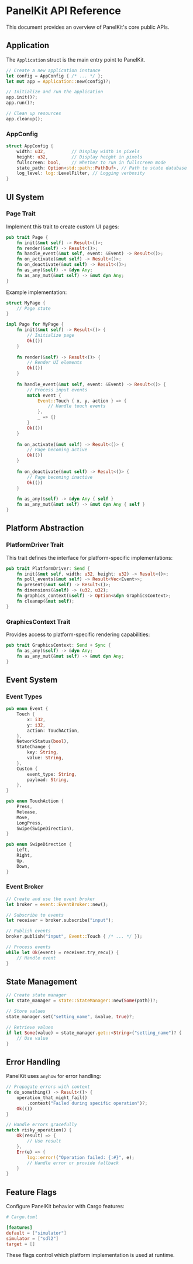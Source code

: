 # PanelKit API Reference

This document provides an overview of PanelKit's core public APIs.

## Application

The `Application` struct is the main entry point to PanelKit.

```rust
// Create a new application instance
let config = AppConfig { /* ... */ };
let mut app = Application::new(config)?;

// Initialize and run the application
app.init()?;
app.run()?;

// Clean up resources
app.cleanup();
```

### AppConfig

```rust
struct AppConfig {
    width: u32,          // Display width in pixels
    height: u32,         // Display height in pixels
    fullscreen: bool,    // Whether to run in fullscreen mode
    state_path: Option<std::path::PathBuf>, // Path to state database
    log_level: log::LevelFilter, // Logging verbosity
}
```

## UI System

### Page Trait

Implement this trait to create custom UI pages:

```rust
pub trait Page {
    fn init(&mut self) -> Result<()>;
    fn render(&self) -> Result<()>;
    fn handle_event(&mut self, event: &Event) -> Result<()>;
    fn on_activate(&mut self) -> Result<()>;
    fn on_deactivate(&mut self) -> Result<()>;
    fn as_any(&self) -> &dyn Any;
    fn as_any_mut(&mut self) -> &mut dyn Any;
}
```

Example implementation:

```rust
struct MyPage {
    // Page state
}

impl Page for MyPage {
    fn init(&mut self) -> Result<()> {
        // Initialize page
        Ok(())
    }
    
    fn render(&self) -> Result<()> {
        // Render UI elements
        Ok(())
    }
    
    fn handle_event(&mut self, event: &Event) -> Result<()> {
        // Process input events
        match event {
            Event::Touch { x, y, action } => {
                // Handle touch events
            },
            _ => {}
        }
        Ok(())
    }
    
    fn on_activate(&mut self) -> Result<()> {
        // Page becoming active
        Ok(())
    }
    
    fn on_deactivate(&mut self) -> Result<()> {
        // Page becoming inactive
        Ok(())
    }
    
    fn as_any(&self) -> &dyn Any { self }
    fn as_any_mut(&mut self) -> &mut dyn Any { self }
}
```

## Platform Abstraction

### PlatformDriver Trait

This trait defines the interface for platform-specific implementations:

```rust
pub trait PlatformDriver: Send {
    fn init(&mut self, width: u32, height: u32) -> Result<()>;
    fn poll_events(&mut self) -> Result<Vec<Event>>;
    fn present(&mut self) -> Result<()>;
    fn dimensions(&self) -> (u32, u32);
    fn graphics_context(&self) -> Option<&dyn GraphicsContext>;
    fn cleanup(&mut self);
}
```

### GraphicsContext Trait

Provides access to platform-specific rendering capabilities:

```rust
pub trait GraphicsContext: Send + Sync {
    fn as_any(&self) -> &dyn Any;
    fn as_any_mut(&mut self) -> &mut dyn Any;
}
```

## Event System

### Event Types

```rust
pub enum Event {
    Touch {
        x: i32,
        y: i32,
        action: TouchAction,
    },
    NetworkStatus(bool),
    StateChange {
        key: String,
        value: String,
    },
    Custom {
        event_type: String,
        payload: String,
    },
}

pub enum TouchAction {
    Press,
    Release,
    Move,
    LongPress,
    Swipe(SwipeDirection),
}

pub enum SwipeDirection {
    Left,
    Right,
    Up,
    Down,
}
```

### Event Broker

```rust
// Create and use the event broker
let broker = event::EventBroker::new();

// Subscribe to events
let receiver = broker.subscribe("input");

// Publish events
broker.publish("input", Event::Touch { /* ... */ });

// Process events
while let Ok(event) = receiver.try_recv() {
    // Handle event
}
```

## State Management

```rust
// Create state manager
let state_manager = state::StateManager::new(Some(path))?;

// Store values
state_manager.set("setting_name", &value, true)?;

// Retrieve values
if let Some(value) = state_manager.get::<String>("setting_name")? {
    // Use value
}
```

## Error Handling

PanelKit uses `anyhow` for error handling:

```rust
// Propagate errors with context
fn do_something() -> Result<()> {
    operation_that_might_fail()
        .context("Failed during specific operation")?;
    Ok(())
}

// Handle errors gracefully
match risky_operation() {
    Ok(result) => {
        // Use result
    },
    Err(e) => {
        log::error!("Operation failed: {:#}", e);
        // Handle error or provide fallback
    }
}
```

## Feature Flags

Configure PanelKit behavior with Cargo features:

```toml
# Cargo.toml

[features]
default = ["simulator"]
simulator = ["sdl2"]
target = []
```

These flags control which platform implementation is used at runtime.